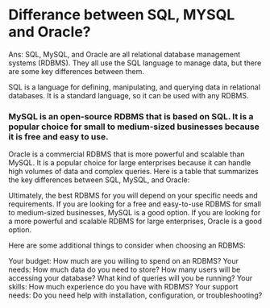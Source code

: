 #  Differance between SQL, MYSQL and Oracle?

Ans: SQL, MySQL, and Oracle are all relational database management systems (RDBMS). They all use the SQL language to manage data, but there are some key differences between them.

SQL is a language for defining, manipulating, and querying data in relational databases. It is a standard language, so it can be used with any RDBMS.
### MySQL is an open-source RDBMS that is based on SQL. It is a popular choice for small to medium-sized businesses because it is free and easy to use.
Oracle is a commercial RDBMS that is more powerful and scalable than MySQL. It is a popular choice for large enterprises because it can handle high volumes of data and complex queries.
Here is a table that summarizes the key differences between SQL, MySQL, and Oracle:


Ultimately, the best RDBMS for you will depend on your specific needs and requirements. If you are looking for a free and easy-to-use RDBMS for small to medium-sized businesses, MySQL is a good option. If you are looking for a more powerful and scalable RDBMS for large enterprises, Oracle is a good option.

Here are some additional things to consider when choosing an RDBMS:

Your budget: How much are you willing to spend on an RDBMS?
Your needs: How much data do you need to store? How many users will be accessing your database? What kind of queries will you be running?
Your skills: How much experience do you have with RDBMS?
Your support needs: Do you need help with installation, configuration, or troubleshooting?